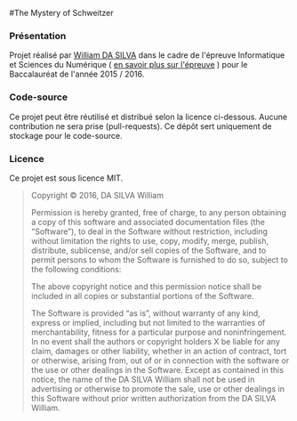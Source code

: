 #The Mystery of Schweitzer

### Présentation
Projet réalisé par [William DA SILVA](http://www.williamdasilva.fr) dans le cadre de l'épreuve Informatique et Sciences du Numérique ( [en savoir plus sur l'épreuve](http://eduscol.education.fr/cid60671/ressources-isn.html) ) pour le Baccalauréat de l'année 2015 / 2016.

### Code-source
Ce projet peut être réutilisé et distribué selon la licence ci-dessous.
Aucune contribution ne sera prise (pull-requests). Ce dépôt sert uniquement de stockage pour le code-source.


### Licence
Ce projet est sous licence MIT.

> Copyright © 2016, DA SILVA William
> 
> Permission is hereby granted, free of charge, to any person obtaining
> a copy of this software and associated documentation files (the
> “Software”), to deal in the Software without restriction, including
> without limitation the rights to use, copy, modify, merge, publish,
> distribute, sublicense, and/or sell copies of the Software, and to
> permit persons to whom the Software is furnished to do so, subject to
> the following conditions:
> 
> The above copyright notice and this permission notice shall be
> included in all copies or substantial portions of the Software.
> 
> The Software is provided “as is”, without warranty of any kind,
> express or implied, including but not limited to the warranties of
> merchantability, fitness for a particular purpose and noninfringement.
> In no event shall the authors or copyright holders X be liable for any
> claim, damages or other liability, whether in an action of contract,
> tort or otherwise, arising from, out of or in connection with the
> software or the use or other dealings in the Software. Except as
> contained in this notice, the name of the DA SILVA William shall
> not be used in advertising or otherwise to promote the sale, use or
> other dealings in this Software without prior written authorization
> from the DA SILVA William.
